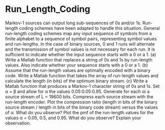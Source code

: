 # Run_Length_Coding
Markov-1 sources can output long sub-sequences of 0s and/or 1s. Run-length coding schemes have been adapted to handle this situation. General run-length coding schemes map any input sequence of symbols from a finite alphabet to a sequence of symbol pairs, representing symbol values and run-lengths. In the case of binary sources, 0 and 1 runs will alternate and the transmission of symbol values is not necessary for each run. It is sufficient to indicate whether the input sequence starts with a 0 or a 1.
(a) Write a Matlab function that replaces a string of 0s and 1s by run-length values. Also indicate whether your sequence starts with a 0 or a 1.
(b) Assume that the run-length values are optimally encoded with a binary code. Write a Matlab function that takes the array of run-length values and calculate the length
(in bits) of the optimum binary stream.
(c) Write a Matlab function that produces a Markov-1 character string of 0s and 1s. Set α = β and allow for α the values 0.05:0.05:0.95. Generate for each αi a source stream
of L = 19600 bits. Compress each source stream with the run-length encoder. Plot the compression ratio (length in bits of the binary source stream / length in bits of
the binary code stream) versus the values of α. What do you observe? Plot the pmf of the run-length values for the values α = 0.05, 0.5, and 0.95. What do you observe? Explain your  observation.
